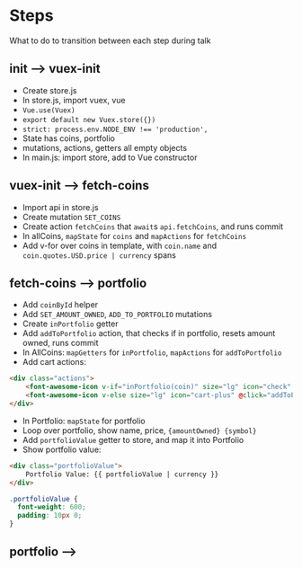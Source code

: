 # Steps

What to do to transition between each step during talk

## init --> vuex-init

- Create store.js
- In store.js, import vuex, vue
- `Vue.use(Vuex)`
- `export default new Vuex.store({})`
- `strict: process.env.NODE_ENV !== 'production',`
- State has coins, portfolio
- mutations, actions, getters all empty objects
- In main.js: import store, add to Vue constructor

## vuex-init --> fetch-coins

- Import api in store.js
- Create mutation `SET_COINS`
- Create action `fetchCoins` that `await`s `api.fetchCoins`, and runs commit
- In allCoins, `mapState` for `coins` and `mapActions` for `fetchCoins`
- Add v-for over coins in template, with `coin.name` and `coin.quotes.USD.price | currency` spans

## fetch-coins --> portfolio

- Add `coinById` helper
- Add `SET_AMOUNT_OWNED`, `ADD_TO_PORTFOLIO` mutations
- Create `inPortfolio` getter
- Add `addToPortfolio` action, that checks if in portfolio, resets amount owned, runs commit
- In AllCoins: `mapGetters` for `inPortfolio`, `mapActions` for `addToPortfolio`
- Add cart actions:

```html
<div class="actions">
    <font-awesome-icon v-if="inPortfolio(coin)" size="lg" icon="check" class="action added" />
    <font-awesome-icon v-else size="lg" icon="cart-plus" @click="addToPortfolio(coin)" class="clickable action add" />
</div>
```

- In Portfolio: `mapState` for portfolio
- Loop over portfolio, show name, price, `{amountOwned} {symbol}`
- Add `portfolioValue` getter to store, and map it into Portfolio
- Show portfolio value:

```html
<div class="portfolioValue">
    Portfolio Value: {{ portfolioValue | currency }}
</div>
```

```css
.portfolioValue {
  font-weight: 600;
  padding: 10px 0;
}
```

## portfolio --> 
